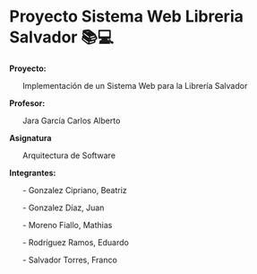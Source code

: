 # Proyecto Sistema Web Libreria Salvador 📚💻

<strong>Proyecto:</strong> 
  <ul>Implementación de un Sistema Web para la Librería Salvador</ul>
<strong>Profesor:</strong>
  <ul>Jara García Carlos Alberto</ul>
<strong>Asignatura</strong>
  <ul>Arquitectura de Software</ul>
<strong>Integrantes: </strong>
   <ul>- Gonzalez Cipriano, Beatriz</ul>
   <ul>- Gonzalez Díaz, Juan</ul>
   <ul>- Moreno Fiallo, Mathias</ul>
   <ul>- Rodríguez Ramos, Eduardo</ul>
   <ul>- Salvador Torres, Franco </ul>


